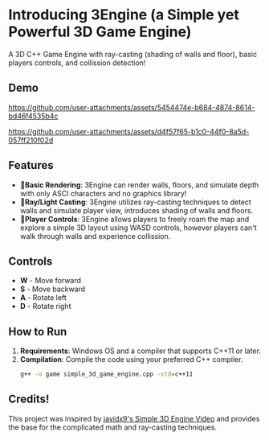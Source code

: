 # Introducing 3Engine (a Simple yet Powerful 3D Game Engine)

A 3D C++ Game Engine with ray-casting (shading of walls and floor), basic players controls, and collission detection!

## Demo

https://github.com/user-attachments/assets/5454474e-b684-4874-8614-bd46f4535b4c

https://github.com/user-attachments/assets/d4f57f65-b1c0-44f0-8a5d-057ff210f02d





## Features

- **📖Basic Rendering**: 3Engine can render walls, floors, and simulate depth with only ASCI characters and no graphics library!
- **🐻Ray/Light Casting**: 3Engine utilizes ray-casting techniques to detect walls and simulate player view, introduces shading of walls and floors.
- **🐲Player Controls**: 3Engine allows players to freely roam the map and explore a simple 3D layout using WASD controls, however players can't walk through walls and experience collission.

## Controls

- **W** - Move forward
- **S** - Move backward
- **A** - Rotate left
- **D** - Rotate right

## How to Run

1. **Requirements**: Windows OS and a compiler that supports C++11 or later.
2. **Compilation**: Compile the code using your preferred C++ compiler.
   ```bash
   g++ -o game simple_3d_game_engine.cpp -std=c++11

## Credits!
This project was inspired by [javidx9's Simple 3D Engine Video](https://www.youtube.com/watch?v=xW8skO7MFYw) and provides the base for the complicated math and ray-casting techniques.
